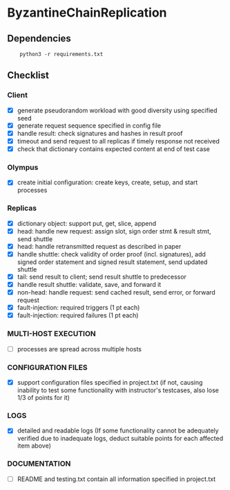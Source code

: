 # ByzantineChainReplication


## Dependencies

```
    python3 -r requirements.txt
```

## Checklist

### Client

- [x] generate pseudorandom workload with good diversity using specified seed  
- [x] generate request sequence specified in config file  
- [x] handle result: check signatures and hashes in result proof  
- [x] timeout and send request to all replicas if timely response not received  
- [x] check that dictionary contains expected content at end of test case  

### Olympus

- [x] create initial configuration: create keys, create, setup, and start processes  

### Replicas

- [x] dictionary object: support put, get, slice, append  
- [x] head: handle new request: assign slot, sign order stmt & result stmt, send shuttle  
- [x] head: handle retransmitted request as described in paper  
- [x] handle shuttle: check validity of order proof (incl. signatures), add signed order statement and signed result statement, send updated shuttle  
- [x] tail: send result to client; send result shuttle to predecessor  
- [x] handle result shuttle: validate, save, and forward it  
- [x] non-head: handle request: send cached result, send error, or forward request  
- [x] fault-injection: required triggers (1 pt each)  
- [x] fault-injection: required failures (1 pt each)  

### MULTI-HOST EXECUTION  
- [ ] processes are spread across multiple hosts  

### CONFIGURATION FILES  
- [x] support configuration files specified in project.txt (if not, causing inability to test some functionality with instructor's testcases, also lose 1/3 of points for it)  

### LOGS  
- [x] detailed and readable logs (If some functionality cannot be adequately verified due to inadequate logs, deduct suitable points for each affected item above)  

### DOCUMENTATION  
- [ ] README and testing.txt contain all information specified in project.txt  
